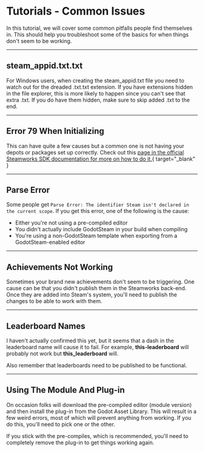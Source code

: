 # Tutorials - Common Issues</h1>

In this tutorial, we will cover some common pitfalls people find themselves in.  This should help you troubleshoot some of the basics for when things don't seem to be working.

---

## steam_appid.txt.txt

For Windows users, when creating the steam_appid.txt file you need to watch out for the dreaded .txt.txt extension.  If you have extensions hidden in the file explorer, this is more likely to happen since you can't see that extra .txt.  If you do have them hidden, make sure to skip added .txt to the end.

---

## Error 79 When Initializing

This can have quite a few causes but a common one is not having your depots or packages set up correctly.  Check out this [page in the official Steamworks SDK documentation for more on how to do it.](https://partner.steamgames.com/doc/store/application/packages){ target="_blank" }

---

## Parse Error

Some people get `Parse Error: The identifier Steam isn't declared in the current scope`.  If you get this error, one of the following is the cause:

- Either you're not using a pre-compiled editor
- You didn't actually include GodotSteam in your build when compiling
- You're using a non-GodotSteam template when exporting from a GodotSteam-enabled editor

---

## Achievements Not Working

Sometimes your brand new achievements don't seem to be triggering.  One cause can be that you didn't publish them in the Steamworks back-end.  Once they are added into Steam's system, you'll need to publish the changes to be able to work with them.

---

## Leaderboard Names

I haven't actually confirmed this yet, but it seems that a dash in the leaderboard name will cause it to fail.  For example, **this-leaderboard** will probably not work but **this_leaderboard** will.

Also remember that leaderboards need to be published to be functional.

---

## Using The Module And Plug-in

On occasion folks will download the pre-compiled editor (module version) and then install the plug-in from the Godot Asset Library.  This will result in a few weird errors, most of which will prevent anything from working.  If you do this, you'll need to pick one or the other.

If you stick with the pre-compiles, which is recommended, you'll need to completely remove the plug-in to get things working again.